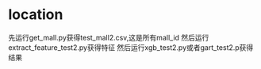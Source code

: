 # location

先运行get_mall.py获得test_mall2.csv,这是所有mall_id
然后运行extract_feature_test2.py获得特征
然后运行xgb_test2.py或者gart_test2.p获得结果
